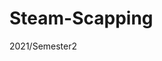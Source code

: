 # Steam-Scapping

2021/Semester2
 
 
 
<!-- ## Contributor

- [![Github](https://img.shields.io/github/followers/BearKS?label=BearKS&style=social)](https://github.com/BearKS)
- [![Github](https://img.shields.io/github/followers/gunwdv?label=gunwdv&style=social)](https://github.com/gunwdv)
- [![Github](https://img.shields.io/github/followers/G-nap?label=G-nap&style=social)](https://github.com/G-nap)
- [![Github](https://img.shields.io/github/followers/FlamelDrop?label=FlamelDrop&style=social)](https://github.com/FlamelDrop)
- [![Github](https://img.shields.io/github/followers/nathamon24?label=nathamon24&style=social)](https://github.com/nathamon24)
- [![Github](https://img.shields.io/github/followers/pommland?label=pommland&style=social)](https://github.com/pommland)
- [![Github](https://img.shields.io/github/followers/NitipoomKlaynium?label=NitipoomKlaynium&style=social)](https://github.com/NitipoomKlaynium)
- [![Github](https://img.shields.io/github/followers/nitipat009?label=nitipat009&style=social)](https://github.com/nitipat009)
- [![Github](https://img.shields.io/github/followers/arbruzaz?label=arbruzaz&style=social)](https://github.com/arbruzaz)
 -->
